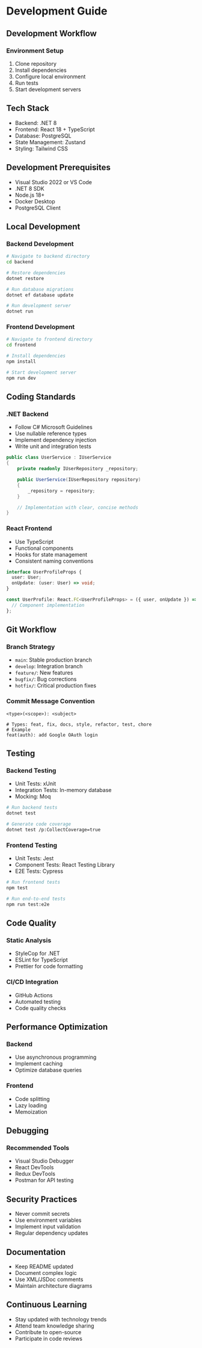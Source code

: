 # Development Guide

## Development Workflow

### Environment Setup
1. Clone repository
2. Install dependencies
3. Configure local environment
4. Run tests
5. Start development servers

## Tech Stack
- Backend: .NET 8
- Frontend: React 18 + TypeScript
- Database: PostgreSQL
- State Management: Zustand
- Styling: Tailwind CSS

## Development Prerequisites
- Visual Studio 2022 or VS Code
- .NET 8 SDK
- Node.js 18+
- Docker Desktop
- PostgreSQL Client

## Local Development

### Backend Development
```bash
# Navigate to backend directory
cd backend

# Restore dependencies
dotnet restore

# Run database migrations
dotnet ef database update

# Run development server
dotnet run
```

### Frontend Development
```bash
# Navigate to frontend directory
cd frontend

# Install dependencies
npm install

# Start development server
npm run dev
```

## Coding Standards

### .NET Backend
- Follow C# Microsoft Guidelines
- Use nullable reference types
- Implement dependency injection
- Write unit and integration tests

```csharp
public class UserService : IUserService 
{
    private readonly IUserRepository _repository;

    public UserService(IUserRepository repository)
    {
        _repository = repository;
    }

    // Implementation with clear, concise methods
}
```

### React Frontend
- Use TypeScript
- Functional components
- Hooks for state management
- Consistent naming conventions

```typescript
interface UserProfileProps {
  user: User;
  onUpdate: (user: User) => void;
}

const UserProfile: React.FC<UserProfileProps> = ({ user, onUpdate }) => {
  // Component implementation
};
```

## Git Workflow

### Branch Strategy
- `main`: Stable production branch
- `develop`: Integration branch
- `feature/`: New features
- `bugfix/`: Bug corrections
- `hotfix/`: Critical production fixes

### Commit Message Convention
```
<type>(<scope>): <subject>

# Types: feat, fix, docs, style, refactor, test, chore
# Example
feat(auth): add Google OAuth login
```

## Testing

### Backend Testing
- Unit Tests: xUnit
- Integration Tests: In-memory database
- Mocking: Moq

```bash
# Run backend tests
dotnet test

# Generate code coverage
dotnet test /p:CollectCoverage=true
```

### Frontend Testing
- Unit Tests: Jest
- Component Tests: React Testing Library
- E2E Tests: Cypress

```bash
# Run frontend tests
npm test

# Run end-to-end tests
npm run test:e2e
```

## Code Quality

### Static Analysis
- StyleCop for .NET
- ESLint for TypeScript
- Prettier for code formatting

### CI/CD Integration
- GitHub Actions
- Automated testing
- Code quality checks

## Performance Optimization

### Backend
- Use asynchronous programming
- Implement caching
- Optimize database queries

### Frontend
- Code splitting
- Lazy loading
- Memoization

## Debugging

### Recommended Tools
- Visual Studio Debugger
- React DevTools
- Redux DevTools
- Postman for API testing

## Security Practices
- Never commit secrets
- Use environment variables
- Implement input validation
- Regular dependency updates

## Documentation
- Keep README updated
- Document complex logic
- Use XML/JSDoc comments
- Maintain architecture diagrams

## Continuous Learning
- Stay updated with technology trends
- Attend team knowledge sharing
- Contribute to open-source
- Participate in code reviews